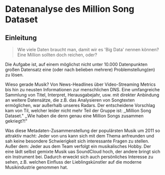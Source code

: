 # Datenanalyse des Million Song Dataset

## Einleitung

> Wie viele Daten braucht man, damit wir es 'Big Data' nennen können?  
> Eine Million sollten doch reichen, oder?

Die Aufgabe ist, auf einem möglichst nicht unter 10.000 Datenpunkten großen Datensatz eine (oder nach belieben mehrere) Problemstellung(en) zu lösen.

Wieso gerade Musik?
Von News-Headlines über Video-Streaming Metrics bis hin zu neusten Informationen zur menschlichen DNS. Eine umfangreiche Sammlung von Titel, Interpret, Herausgabejahr, usw. mit direkter Anbindung an weitere Datensätze, die z.B. das Analysieren von Songtexten ermöglichen, war außerhalb unseres Radars.
Der entscheidene Vorschlag kam von Til, welcher leider nicht mehr Teil der Gruppe ist: ,,Million Song Dataset." ,,Wie haben die denn genau eine Million Songs zusammen gekriegt?!"

Was diese Metadaten-Zusammenstellung der populärsten Musik um 2011 so attraktiv macht:
Jeder von uns kann sich mit dem Thema anfreunden und sah keine besondere Schwierigkeit sich interessante Fragen zu stellen.
Außer dem: Jeder aus dem Team verfolgt ein musikalisches Hobby. Der eine lädt selbst gemixte Musik uas SoundCloud hoch, der andere bringt sich ein Instrument bei. Dadurch erweckt sich auch persönliches Interesse zu sehen, z.B. welchen Einfluss der Lieblingskünstler auf die moderne Musikindustrie genommen hat.
